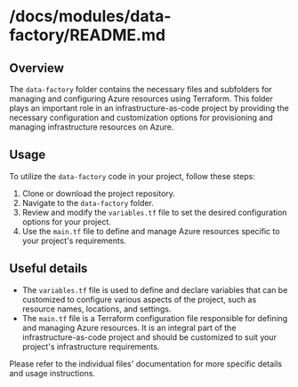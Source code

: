# /docs/modules/data-factory/README.md

## Overview
The `data-factory` folder contains the necessary files and subfolders for managing and configuring Azure resources using Terraform. This folder plays an important role in an infrastructure-as-code project by providing the necessary configuration and customization options for provisioning and managing infrastructure resources on Azure.

## Usage
To utilize the `data-factory` code in your project, follow these steps:

1. Clone or download the project repository.
2. Navigate to the `data-factory` folder.
3. Review and modify the `variables.tf` file to set the desired configuration options for your project.
4. Use the `main.tf` file to define and manage Azure resources specific to your project's requirements.

## Useful details
- The `variables.tf` file is used to define and declare variables that can be customized to configure various aspects of the project, such as resource names, locations, and settings.
- The `main.tf` file is a Terraform configuration file responsible for defining and managing Azure resources. It is an integral part of the infrastructure-as-code project and should be customized to suit your project's infrastructure requirements.

Please refer to the individual files' documentation for more specific details and usage instructions.
